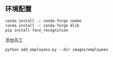 ## 环境配置

```bash
conda install -c conda-forge cmake
conda install -c conda-forge dlib
pip install face_recognition
```

添加员工

```
python add_employees.py --dir images/employees
```

